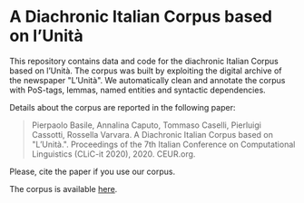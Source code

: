 A Diachronic Italian Corpus based on l’Unità
================================================

This repository contains data and code for the diachronic Italian Corpus based on l’Unità.
The corpus was built by exploiting the digital archive of the newspaper "L’Unità".
We automatically clean and annotate the corpus with PoS-tags, lemmas, named entities and syntactic dependencies.

Details about the corpus are reported in the following paper:

> Pierpaolo Basile, Annalina Caputo, Tommaso Caselli, Pierluigi Cassotti, Rossella Varvara. A Diachronic Italian Corpus based on "L’Unità.". Proceedings of the 7th Italian Conference on Computational Linguistics (CLiC-it 2020), 2020. CEUR.org.

Please, cite the paper if you use our corpus.

The corpus is available [here](https://forms.gle/KdiZ81c3Zi5dYwE77).

